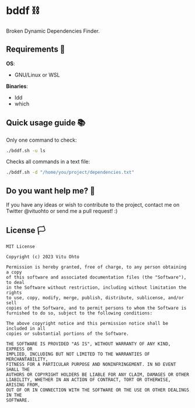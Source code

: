 # bddf ⛓️
Broken Dynamic Dependencies Finder.

## Requirements 🔗
<b>OS</b>:
- GNU/Linux or WSL

<b>Binaries</b>:
- ldd
- which

## Quick usage guide 📚
Only one command to check:<br>
```bash
./bddf.sh -u ls
```

Checks all commands in a text file:
```bash
./bddf.sh -d "/home/you/project/dependencies.txt"
```

## Do you want help me? 👥
If you have any ideas or wish to contribute to the project, contact me on Twitter @vituohto or send me a pull request! :)

## License 🏳️
```
MIT License

Copyright (c) 2023 Vitu Ohto

Permission is hereby granted, free of charge, to any person obtaining a copy
of this software and associated documentation files (the "Software"), to deal
in the Software without restriction, including without limitation the rights
to use, copy, modify, merge, publish, distribute, sublicense, and/or sell
copies of the Software, and to permit persons to whom the Software is
furnished to do so, subject to the following conditions:

The above copyright notice and this permission notice shall be included in all
copies or substantial portions of the Software.

THE SOFTWARE IS PROVIDED "AS IS", WITHOUT WARRANTY OF ANY KIND, EXPRESS OR
IMPLIED, INCLUDING BUT NOT LIMITED TO THE WARRANTIES OF MERCHANTABILITY,
FITNESS FOR A PARTICULAR PURPOSE AND NONINFRINGEMENT. IN NO EVENT SHALL THE
AUTHORS OR COPYRIGHT HOLDERS BE LIABLE FOR ANY CLAIM, DAMAGES OR OTHER
LIABILITY, WHETHER IN AN ACTION OF CONTRACT, TORT OR OTHERWISE, ARISING FROM,
OUT OF OR IN CONNECTION WITH THE SOFTWARE OR THE USE OR OTHER DEALINGS IN THE
SOFTWARE.
```

